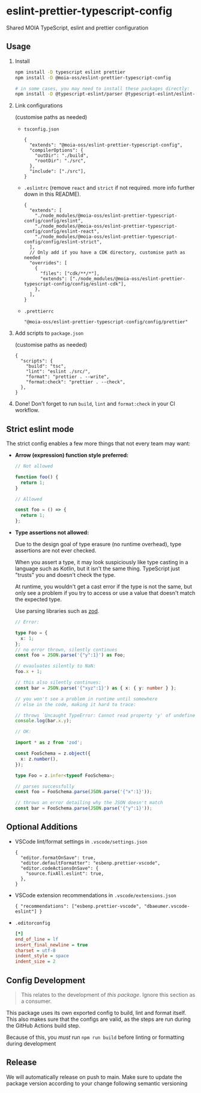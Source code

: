 # eslint-prettier-typescript-config

Shared MOIA TypeScript, eslint and prettier configuration

## Usage

1. Install

   ```sh
   npm install -D typescript eslint prettier
   npm install -D @moia-oss/eslint-prettier-typescript-config

   # in some cases, you may need to install these packages directly:
   npm install -D @typescript-eslint/parser @typescript-eslint/eslint-plugin
   ```

2. Link configurations

   (customise paths as needed)

   - `tsconfig.json`

     ```jsonc
     {
       "extends": "@moia-oss/eslint-prettier-typescript-config",
       "compilerOptions": {
         "outDir": "./build",
         "rootDir": "./src",
       },
       "include": ["./src"],
     }
     ```

   - `.eslintrc` (remove `react` and `strict` if not required. more info further down in this README).

     ```jsonc
     {
       "extends": [
         "./node_modules/@moia-oss/eslint-prettier-typescript-config/config/eslint",
         "./node_modules/@moia-oss/eslint-prettier-typescript-config/config/eslint-react",
         "./node_modules/@moia-oss/eslint-prettier-typescript-config/config/eslint-strict",
       ],
       // Only add if you have a CDK directory, customise path as needed
       "overrides": [
         {
           "files": ["cdk/**/*"],
           "extends": ["./node_modules/@moia-oss/eslint-prettier-typescript-config/config/eslint-cdk"],
         },
       ],
     }
     ```

   - `.prettierrc`

     ```jsonc
     "@moia-oss/eslint-prettier-typescript-config/config/prettier"
     ```

3. Add scripts to `package.json`

   (customise paths as needed)

   ```jsonc
   {
     "scripts": {
       "build": "tsc",
       "lint": "eslint ./src/",
       "format": "prettier . --write",
       "format:check": "prettier . --check",
     },
   }
   ```

4. Done! Don't forget to run `build`, `lint` and `format:check` in your CI workflow.

## Strict eslint mode

The strict config enables a few more things that not every team may want:

- **Arrow (expression) function style preferred:**

  ```ts
  // Not allowed

  function foo() {
    return 1;
  }

  // Allowed

  const foo = () => {
    return 1;
  };
  ```

- **Type assertions not allowed:**

  Due to the design goal of type erasure (no runtime overhead), type assertions are not ever checked.

  When you assert a type, it may look suspiciously like type casting in a language such as Kotlin, but it isn't the same thing. TypeScript just "trusts" you and doesn't check the type.

  At runtime, you wouldn't get a cast error if the type is not the same, but only see a problem if you try to access or use a value that doesn't match the expected type.

  Use parsing libraries such as [zod](https://github.com/colinhacks/zod/tree/v3).

  ```ts
  // Error:

  type Foo = {
    x: 1;
  };
  // no error thrown, silently continues
  const foo = JSON.parse('{"y":1}') as Foo;

  // evauluates silently to NaN:
  foo.x + 1;

  // this also silently continues:
  const bar = JSON.parse('{"xyz":1}') as { x: { y: number } };

  // you won't see a problem in runtime until somewhere
  // else in the code, making it hard to trace:

  // throws `Uncaught TypeError: Cannot read property 'y' of undefined`
  console.log(bar.x.y);
  ```

  ```ts
  // OK:

  import * as z from 'zod';

  const FooSchema = z.object({
    x: z.number(),
  });

  type Foo = z.infer<typeof FooSchema>;

  // parses successfully
  const foo = FooSchema.parse(JSON.parse('{"x":1}'));

  // throws an error detailing why the JSON doesn't match
  const bar = FooSchema.parse(JSON.parse('{"y":1}'));
  ```

## Optional Additions

- VSCode lint/format settings in `.vscode/settings.json`

  ```jsonc
  {
    "editor.formatOnSave": true,
    "editor.defaultFormatter": "esbenp.prettier-vscode",
    "editor.codeActionsOnSave": {
      "source.fixAll.eslint": true,
    },
  }
  ```

- VSCode extension recommendations in `.vscode/extensions.json`

  ```jsonc
  { "recommendations": ["esbenp.prettier-vscode", "dbaeumer.vscode-eslint"] }
  ```

- `.editorconfig`

  ```ini
  [*]
  end_of_line = lf
  insert_final_newline = true
  charset = utf-8
  indent_style = space
  indent_size = 2
  ```

## Config Development

> This relates to the development of _this package_. Ignore this section as a consumer.

This package uses its own exported config to build, lint and format itself. This also makes sure that the configs are valid, as the steps are run during the GitHub Actions build step.

Because of this, you _must_ run `npm run build` before linting or formatting during development

## Release

We will automatically release on push to main.
Make sure to update the package version according to your change following semantic versioning
